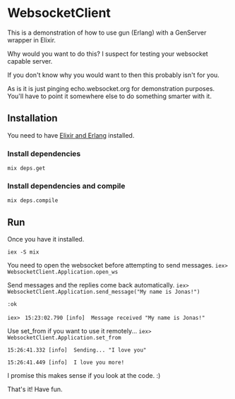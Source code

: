 # WebsocketClient

This is a demonstration of how to use gun (Erlang) with a GenServer wrapper in Elixir.

Why would you want to do this? I suspect for testing your websocket capable server.

If you don't know why you would want to then this probably isn't for you.

As is it is just pinging echo.websocket.org for demonstration purposes. You'll have to point it somewhere else to do something smarter with it.

## Installation
You need to have [Elixir and Erlang](https://elixir-lang.org/install.html) installed.

### Install dependencies
`mix deps.get`

### Install dependencies and compile
`mix deps.compile`

## Run
Once you have it installed.

`iex -S mix`

You need to open the websocket before attempting to send messages.
`iex> WebsocketClient.Application.open_ws`

Send messages and the replies come back automatically.
`iex> WebsocketClient.Application.send_message("My name is Jonas!")`

`:ok`

`iex> `
`15:23:02.790 [info]  Message received "My name is Jonas!"`

Use set_from if you want to use it remotely...
`iex> WebsocketClient.Application.set_from`

`15:26:41.332 [info]  Sending... "I love you"`

`15:26:41.449 [info]  I love you more!`

I promise this makes sense if you look at the code. :)

That's it! Have fun.